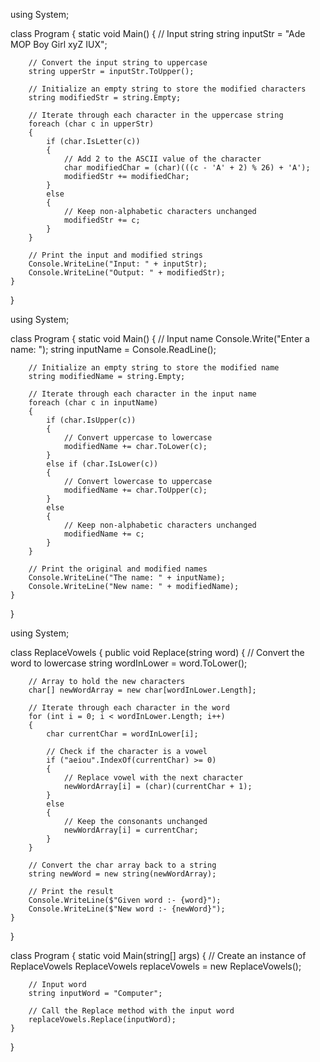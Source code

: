 using System;

class Program
{
    static void Main()
    {
        // Input string
        string inputStr = "Ade MOP Boy Girl xyZ IUX";
        
        // Convert the input string to uppercase
        string upperStr = inputStr.ToUpper();
        
        // Initialize an empty string to store the modified characters
        string modifiedStr = string.Empty;
        
        // Iterate through each character in the uppercase string
        foreach (char c in upperStr)
        {
            if (char.IsLetter(c))
            {
                // Add 2 to the ASCII value of the character
                char modifiedChar = (char)(((c - 'A' + 2) % 26) + 'A');
                modifiedStr += modifiedChar;
            }
            else
            {
                // Keep non-alphabetic characters unchanged
                modifiedStr += c;
            }
        }
        
        // Print the input and modified strings
        Console.WriteLine("Input: " + inputStr);
        Console.WriteLine("Output: " + modifiedStr);
    }
}




using System;

class Program
{
    static void Main()
    {
        // Input name
        Console.Write("Enter a name: ");
        string inputName = Console.ReadLine();
        
        // Initialize an empty string to store the modified name
        string modifiedName = string.Empty;
        
        // Iterate through each character in the input name
        foreach (char c in inputName)
        {
            if (char.IsUpper(c))
            {
                // Convert uppercase to lowercase
                modifiedName += char.ToLower(c);
            }
            else if (char.IsLower(c))
            {
                // Convert lowercase to uppercase
                modifiedName += char.ToUpper(c);
            }
            else
            {
                // Keep non-alphabetic characters unchanged
                modifiedName += c;
            }
        }
        
        // Print the original and modified names
        Console.WriteLine("The name: " + inputName);
        Console.WriteLine("New name: " + modifiedName);
    }
}



using System;

class ReplaceVowels
{
    public void Replace(string word)
    {
        // Convert the word to lowercase
        string wordInLower = word.ToLower();

        // Array to hold the new characters
        char[] newWordArray = new char[wordInLower.Length];

        // Iterate through each character in the word
        for (int i = 0; i < wordInLower.Length; i++)
        {
            char currentChar = wordInLower[i];

            // Check if the character is a vowel
            if ("aeiou".IndexOf(currentChar) >= 0)
            {
                // Replace vowel with the next character
                newWordArray[i] = (char)(currentChar + 1);
            }
            else
            {
                // Keep the consonants unchanged
                newWordArray[i] = currentChar;
            }
        }

        // Convert the char array back to a string
        string newWord = new string(newWordArray);

        // Print the result
        Console.WriteLine($"Given word :- {word}");
        Console.WriteLine($"New word :- {newWord}");
    }
}

class Program
{
    static void Main(string[] args)
    {
        // Create an instance of ReplaceVowels
        ReplaceVowels replaceVowels = new ReplaceVowels();
        
        // Input word
        string inputWord = "Computer";
        
        // Call the Replace method with the input word
        replaceVowels.Replace(inputWord);
    }
}
